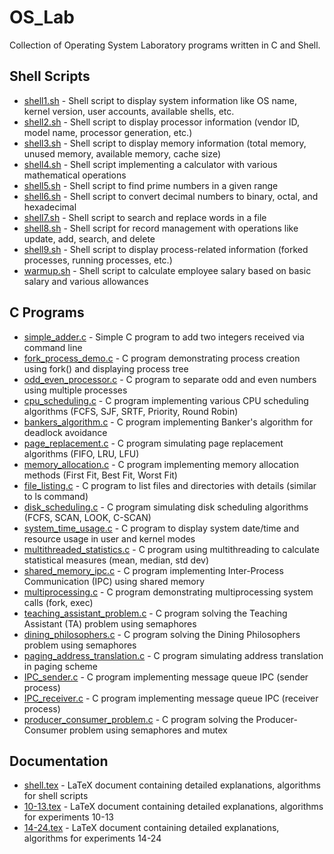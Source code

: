 # OS_Lab
Collection of Operating System Laboratory programs written in C and Shell.

## Shell Scripts
- [shell1.sh](/Shell%20Scripts/shell1.sh) - Shell script to display system information like OS name, kernel version, user accounts, available shells, etc.
- [shell2.sh](/Shell%20Scripts/shell2.sh) - Shell script to display processor information (vendor ID, model name, processor generation, etc.)
- [shell3.sh](/Shell%20Scripts/shell3.sh) - Shell script to display memory information (total memory, unused memory, available memory, cache size)
- [shell4.sh](/Shell%20Scripts/shell4.sh) - Shell script implementing a calculator with various mathematical operations
- [shell5.sh](/Shell%20Scripts/shell5.sh) - Shell script to find prime numbers in a given range
- [shell6.sh](/Shell%20Scripts/shell6.sh) - Shell script to convert decimal numbers to binary, octal, and hexadecimal
- [shell7.sh](/Shell%20Scripts/shell7.sh) - Shell script to search and replace words in a file
- [shell8.sh](/Shell%20Scripts/shell8.sh) - Shell script for record management with operations like update, add, search, and delete
- [shell9.sh](/Shell%20Scripts/shell9.sh) - Shell script to display process-related information (forked processes, running processes, etc.)
- [warmup.sh](/Shell%20Scripts/warmup.sh) - Shell script to calculate employee salary based on basic salary and various allowances

## C Programs
- [simple_adder.c](/C%20Programs/simple_adder.c) - Simple C program to add two integers received via command line
- [fork_process_demo.c](/C%20Programs/fork_process_demo.c) - C program demonstrating process creation using fork() and displaying process tree
- [odd_even_processor.c](/C%20Programs/odd_even_processor.c) - C program to separate odd and even numbers using multiple processes
- [cpu_scheduling.c](/C%20Programs/cpu_scheduling.c) - C program implementing various CPU scheduling algorithms (FCFS, SJF, SRTF, Priority, Round Robin)
- [bankers_algorithm.c](/C%20Programs/bankers_algorithm.c) - C program implementing Banker's algorithm for deadlock avoidance
- [page_replacement.c](/C%20Programs/page_replacement.c) - C program simulating page replacement algorithms (FIFO, LRU, LFU)
- [memory_allocation.c](/C%20Programs/memory_allocation.c) - C program implementing memory allocation methods (First Fit, Best Fit, Worst Fit)
- [file_listing.c](/C%20Programs/file_listing.c) - C program to list files and directories with details (similar to ls command)
- [disk_scheduling.c](/C%20Programs/disk_scheduling.c) - C program simulating disk scheduling algorithms (FCFS, SCAN, LOOK, C-SCAN)
- [system_time_usage.c](/C%20Programs/system_time_usage.c) - C program to display system date/time and resource usage in user and kernel modes
- [multithreaded_statistics.c](/C%20Programs/multithreaded_statistics.c) - C program using multithreading to calculate statistical measures (mean, median, std dev)
- [shared_memory_ipc.c](/C%20Programs/shared_memory_ipc.c) - C program implementing Inter-Process Communication (IPC) using shared memory
- [multiprocessing.c](/C%20Programs/multiprocessing.c) - C program demonstrating multiprocessing system calls (fork, exec)
- [teaching_assistant_problem.c](/C%20Programs/teaching_assistant_problem.c) - C program solving the Teaching Assistant (TA) problem using semaphores
- [dining_philosophers.c](/C%20Programs/dining_philosophers.c) - C program solving the Dining Philosophers problem using semaphores
- [paging_address_translation.c](/C%20Programs/paging_address_translation.c) - C program simulating address translation in paging scheme
- [IPC_sender.c](/C%20Programs/IPC_sender.c) - C program implementing message queue IPC (sender process)
- [IPC_receiver.c](/C%20Programs/IPC_receiver.c) - C program implementing message queue IPC (receiver process)
- [producer_consumer_problem.c](/C%20Programs/producer_consumer_problem.c) - C program solving the Producer-Consumer problem using semaphores and mutex

## Documentation
- [shell.tex](/Latex/shell.tex) - LaTeX document containing detailed explanations, algorithms for shell scripts
- [10-13.tex](/Latex/10-13.tex) - LaTeX document containing detailed explanations, algorithms for experiments 10-13
- [14-24.tex](/Latex/14-24.tex) - LaTeX document containing detailed explanations, algorithms for experiments 14-24